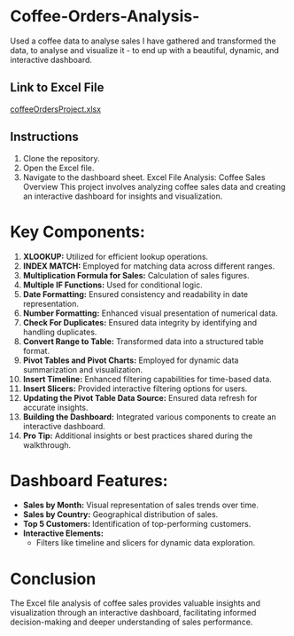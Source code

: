 # Coffee-Orders-Analysis-
Used a coffee data to analyse sales  I have gathered and transformed the data, to analyse and visualize it - to end up with a beautiful, dynamic, and interactive dashboard.

## Link to Excel File
[coffeeOrdersProject.xlsx](https://github.com/Ashelle04/Coffee-Orders-Analysis-/blob/main/coffeeOrdersProject.xlsx)

## Instructions
1. Clone the repository.
2. Open the Excel file.
3. Navigate to the dashboard sheet.
Excel File Analysis: Coffee Sales
Overview
This project involves analyzing coffee sales data and creating an interactive dashboard for insights and visualization.

# Key Components:

1. **XLOOKUP:** Utilized for efficient lookup operations.
2. **INDEX MATCH:** Employed for matching data across different ranges.
3. **Multiplication Formula for Sales:** Calculation of sales figures.
4. **Multiple IF Functions:** Used for conditional logic.
5. **Date Formatting:** Ensured consistency and readability in date representation.
6. **Number Formatting:** Enhanced visual presentation of numerical data.
7. **Check For Duplicates:** Ensured data integrity by identifying and handling duplicates.
8. **Convert Range to Table:** Transformed data into a structured table format.
9. **Pivot Tables and Pivot Charts:** Employed for dynamic data summarization and visualization.
10. **Insert Timeline:** Enhanced filtering capabilities for time-based data.
11. **Insert Slicers:** Provided interactive filtering options for users.
12. **Updating the Pivot Table Data Source:** Ensured data refresh for accurate insights.
13. **Building the Dashboard:** Integrated various components to create an interactive dashboard.
14. **Pro Tip:** Additional insights or best practices shared during the walkthrough.


# Dashboard Features:
- **Sales by Month:** Visual representation of sales trends over time.
- **Sales by Country:** Geographical distribution of sales.
- **Top 5 Customers:** Identification of top-performing customers.
- **Interactive Elements:** 
  - Filters like timeline and slicers for dynamic data exploration.


# Conclusion
The Excel file analysis of coffee sales provides valuable insights and visualization through an interactive dashboard, facilitating informed decision-making and deeper understanding of sales performance.
